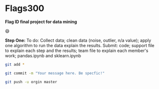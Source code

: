 # Flags300
**Flag ID final project for data mining**

:smile:

**Step One:**
To do: Collect data; clean data (noise, outlier, n/a value); apply one algorithm to run the data explain the results. 
Submit: code; support file to explain each step and the results; team file to explain each member's work; pandas.ipynb and sklearn.ipynb


```bash
git add *

git commit -m "Your message here. Be specfic!"

git push -u orgin master
```


